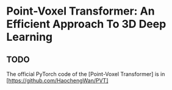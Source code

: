 # Point-Voxel Transformer: An Efficient Approach To 3D Deep Learning
## TODO

The official PyTorch code of the [Point-Voxel Transformer] is in [https://github.com/HaochengWan/PVT]
